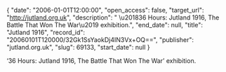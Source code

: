 {
  "date": "2006-01-01T12:00:00", 
  "open_access": false, 
  "target_url": "http://jutland.org.uk", 
  "description": " \u201836 Hours: Jutland 1916, The Battle That Won The War\u2019 exhibition.", 
  "end_date": null, 
  "title": "Jutland 1916", 
  "record_id": "20060101T120000/32Gk1SsYaokDj4IN3Vx+OQ==", 
  "publisher": "jutland.org.uk", 
  "slug": 69133, 
  "start_date": null
}

 ‘36 Hours: Jutland 1916, The Battle That Won The War’ exhibition.